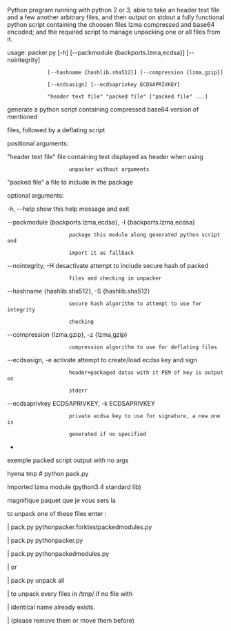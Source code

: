 Python program running with python 2 or 3, able to take an header text file and a few another arbitrary files,
and then output on stdout a fully functional python script containing the choosen files lzma compressed and base64 encoded;
and the required script to manage unpacking one or all files from it.



usage: packer.py [-h] [--packmodule {backports.lzma,ecdsa}] [--nointegrity]

                 [--hashname {hashlib.sha512}] [--compression {lzma,gzip}]

                 [--ecdsasign] [--ecdsaprivkey ECDSAPRIVKEY]

                 "header text file" "packed file" ["packed file" ...]


generate a python script containing compressed base64 version of mentioned

files, followed by a deflating script


positional arguments:

  "header text file"    file containing text displayed as header when using

                        unpacker without arguments

  "packed file"         a file to include in the package



optional arguments:

  -h, --help            show this help message and exit

  --packmodule {backports.lzma,ecdsa}, -I {backports.lzma,ecdsa}

                        package this module along generated python script and

                        import it as fallback

  --nointegrity, -H     desactivate attempt to include secure hash of packed

                        files and checking in unpacker

  --hashname {hashlib.sha512}, -S {hashlib.sha512}

                        secure hash algorithm to attempt to use for integrity

                        checking

  --compression {lzma,gzip}, -z {lzma,gzip}

                        compression algorithm to use for deflating files

  --ecdsasign, -e       activate attempt to create/load ecdsa key and sign

                        header+packaged datas with it PEM of key is output on

                        stderr

  --ecdsaprivkey ECDSAPRIVKEY, -k ECDSAPRIVKEY

                        private ecdsa key to use for signature, a new one is

                        generated if no specified






*


exemple packed script output with no args


hyena tmp # python pack.py

Imported lzma module (python3.4 standard lib)

magnifique paquet que je vous sers la






to unpack one of these files enter :

 |  pack.py  pythonpacker.forktestpackedmodules.py

 |  pack.py  pythonpacker.py

 |  pack.py  pythonpackedmodules.py

 | or

 | pack.py unpack all

 |    to unpack every files in /tmp/ if no file with

 |    identical name already exists.

 |    (please remove them or move them before)

